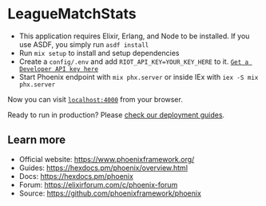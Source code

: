 # LeagueMatchStats

- This application requires Elixir, Erlang, and Node to be installed. If you use ASDF, you simply run `asdf install`
- Run `mix setup` to install and setup dependencies
- Create a `config/.env` and add `RIOT_API_KEY=YOUR_KEY_HERE` to it. [`Get a Developer API key here`](https://developer.riotgames.com/docs/portal#web-apis_api-keys)
- Start Phoenix endpoint with `mix phx.server` or inside IEx with `iex -S mix phx.server`

Now you can visit [`localhost:4000`](http://localhost:4000) from your browser.

Ready to run in production? Please [check our deployment guides](https://hexdocs.pm/phoenix/deployment.html).

## Learn more

- Official website: https://www.phoenixframework.org/
- Guides: https://hexdocs.pm/phoenix/overview.html
- Docs: https://hexdocs.pm/phoenix
- Forum: https://elixirforum.com/c/phoenix-forum
- Source: https://github.com/phoenixframework/phoenix
